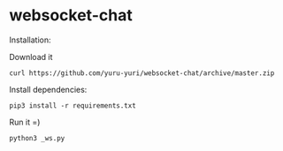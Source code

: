 # websocket-chat

Installation:


Download it
```
curl https://github.com/yuru-yuri/websocket-chat/archive/master.zip
```


Install dependencies:
```
pip3 install -r requirements.txt
```

Run it =)

```
python3 _ws.py
```
